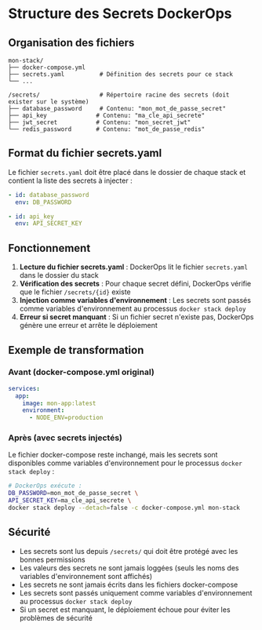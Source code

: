 # Structure des Secrets DockerOps

## Organisation des fichiers

```
mon-stack/
├── docker-compose.yml
├── secrets.yaml          # Définition des secrets pour ce stack
└── ...

/secrets/                 # Répertoire racine des secrets (doit exister sur le système)
├── database_password     # Contenu: "mon_mot_de_passe_secret"
├── api_key              # Contenu: "ma_cle_api_secrete"
├── jwt_secret           # Contenu: "mon_secret_jwt"
└── redis_password       # Contenu: "mot_de_passe_redis"
```

## Format du fichier secrets.yaml

Le fichier `secrets.yaml` doit être placé dans le dossier de chaque stack et contient la liste des secrets à injecter :

```yaml
- id: database_password
  env: DB_PASSWORD

- id: api_key
  env: API_SECRET_KEY
```

## Fonctionnement

1. **Lecture du fichier secrets.yaml** : DockerOps lit le fichier `secrets.yaml` dans le dossier du stack
2. **Vérification des secrets** : Pour chaque secret défini, DockerOps vérifie que le fichier `/secrets/{id}` existe
3. **Injection comme variables d'environnement** : Les secrets sont passés comme variables d'environnement au processus `docker stack deploy`
4. **Erreur si secret manquant** : Si un fichier secret n'existe pas, DockerOps génère une erreur et arrête le déploiement

## Exemple de transformation

### Avant (docker-compose.yml original)
```yaml
services:
  app:
    image: mon-app:latest
    environment:
      - NODE_ENV=production
```

### Après (avec secrets injectés)
Le fichier docker-compose reste inchangé, mais les secrets sont disponibles comme variables d'environnement pour le processus `docker stack deploy` :

```bash
# DockerOps exécute :
DB_PASSWORD=mon_mot_de_passe_secret \
API_SECRET_KEY=ma_cle_api_secrete \
docker stack deploy --detach=false -c docker-compose.yml mon-stack
```

## Sécurité

- Les secrets sont lus depuis `/secrets/` qui doit être protégé avec les bonnes permissions
- Les valeurs des secrets ne sont jamais loggées (seuls les noms des variables d'environnement sont affichés)
- Les secrets ne sont jamais écrits dans les fichiers docker-compose
- Les secrets sont passés uniquement comme variables d'environnement au processus `docker stack deploy`
- Si un secret est manquant, le déploiement échoue pour éviter les problèmes de sécurité 